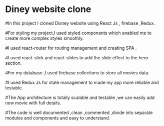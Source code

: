 # Diney website clone

#In this project I cloned Disney website using React Js , firebase ,Redux.

#For styling my project,I used styled components which enabled me to create more complex styles smoothly.

#I used react-router for routing management and creating SPA .

#I used react-slick and react-slides to add the slide effect to the hero section.

#For my database ,I used firebase collections to store all movies data.

#I used Redux Js for state management to made my app more reliable and testable.

#The App architecture is totally scalable and testable ,we can easily add new movie with full details.

#The code is well documented ,clean ,commented ,divide into separate modules and components and easy to understand.
